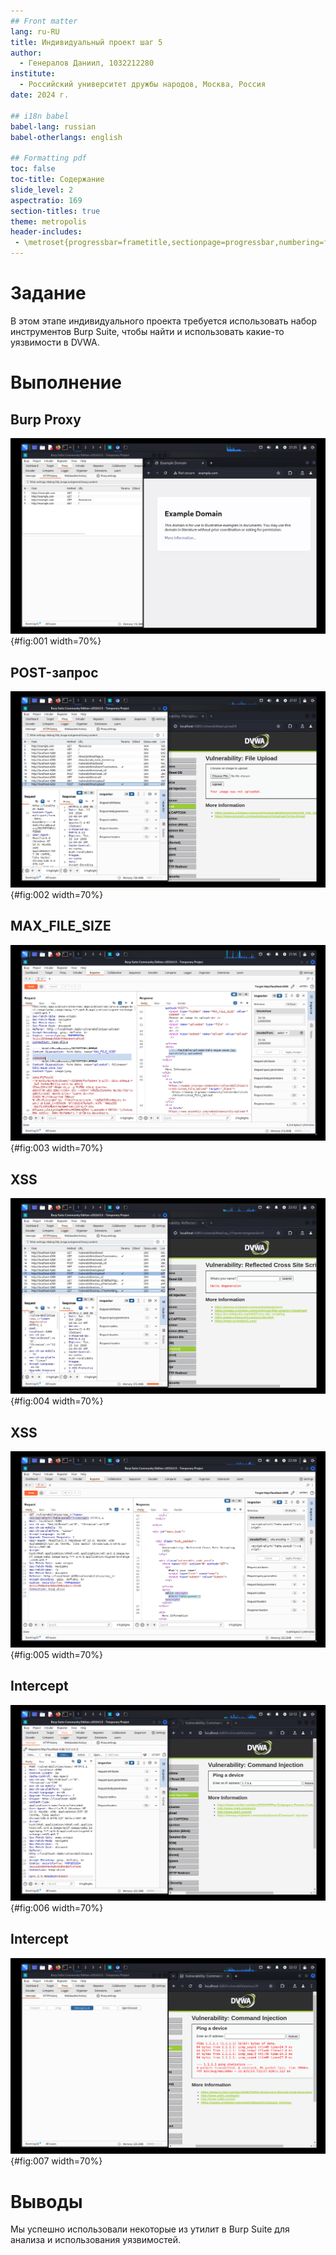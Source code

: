 ```yaml
---
## Front matter
lang: ru-RU
title: Индивидуальный проект шаг 5
author:
  - Генералов Даниил, 1032212280
institute:
  - Российский университет дружбы народов, Москва, Россия
date: 2024 г.

## i18n babel
babel-lang: russian
babel-otherlangs: english

## Formatting pdf
toc: false
toc-title: Содержание
slide_level: 2
aspectratio: 169
section-titles: true
theme: metropolis
header-includes:
 - \metroset{progressbar=frametitle,sectionpage=progressbar,numbering=fraction}
---
```


# Задание


В этом этапе индивидуального проекта требуется использовать набор инструментов Burp Suite,
чтобы найти и использовать какие-то уязвимости в DVWA.


# Выполнение

## Burp Proxy

![Burp Proxy](image/Screenshot_0001.png){#fig:001 width=70%}

## POST-запрос

![POST-запрос](image/Screenshot_0002.png){#fig:002 width=70%}

## MAX_FILE_SIZE

![MAX_FILE_SIZE](image/Screenshot_0003.png){#fig:003 width=70%}

## XSS

![XSS](image/Screenshot_0004.png){#fig:004 width=70%}

## XSS

![XSS](image/Screenshot_0005.png){#fig:005 width=70%}

## Intercept

![Intercept](image/Screenshot_0006.png){#fig:006 width=70%}

## Intercept

![Intercept](image/Screenshot_0007.png){#fig:007 width=70%}

# Выводы

Мы успешно использовали некоторые из утилит в Burp Suite
для анализа и использования уязвимостей.